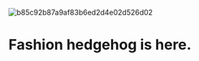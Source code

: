 ![b85c92b87a9af83b6ed2d4e02d526d02](https://github.com/user-attachments/assets/7b445abd-5ef3-4666-9b3c-8cd345f7b67b)
                                            <h1>Fashion hedgehog is here.</h1>
